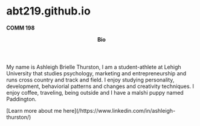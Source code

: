 # abt219.github.io
<strong>COMM 198</strong>
<header><strong>Bio</strong></header>
<p>My name is Ashleigh Brielle Thurston, I am a student-athlete at Lehigh University that studies psychology, marketing and entrepreneurship and runs cross country and track and field. I enjoy studying personality, development, behaviorial patterns and changes and creativity techniques. I enjoy coffee, traveling, being outside and I have a malshi puppy named Paddington.</p>
[Learn more about me here](/https://www.linkedin.com/in/ashleigh-thurston/)
